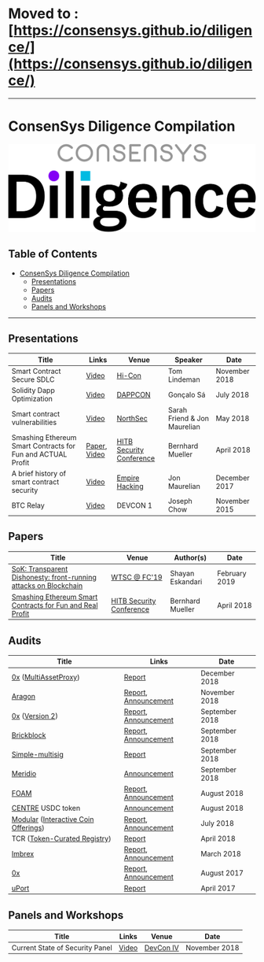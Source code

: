 # Moved to : [https://consensys.github.io/diligence/](https://consensys.github.io/diligence/)

-----------

# ConsenSys Diligence Compilation

![ConsenSys Diligence](files/logos/CDili.png)

## Table of Contents
- [ConsenSys Diligence Compilation](#consensys-diligence-compilation)
  * [Presentations](#presentations)
  * [Papers](#papers)
  * [Audits](#audits)
  * [Panels and Workshops](#panels-and-workshops)

-----------

## Presentations

| Title | Links | Venue | Speaker | Date |
| -------- | -------- | -------- | ------- | ------- |
| Smart Contract Secure SDLC | [Video](https://www.youtube.com/watch?v=5bXWnDuIYQs) | [Hi-Con](https://conference.hi-ether.org/) | Tom Lindeman | November 2018 |
| Solidity Dapp Optimization | [Video](https://www.youtube.com/watch?v=qwBkeJ84d2g) | [DAPPCON](https://dappcon.io/) | Gonçalo Sá | July 2018 |
| Smart contract vulnerabilities | [Video](https://www.youtube.com/watch?v=vfQ7z521APg) | [NorthSec](https://nsec.io/) | Sarah Friend & Jon Maurelian | May 2018 |
| Smashing Ethereum Smart Contracts for Fun and ACTUAL Profit | [Paper](https://conference.hitb.org/hitbsecconf2018ams/materials/D1T2%20-%20Bernhard%20Mueller%20-%20Smashing%20Ethereum%20Smart%20Contracts%20for%20Fun%20and%20ACTUAL%20Profit.pdf), [Video](https://www.youtube.com/watch?v=iqf6epACgds) | [HITB Security Conference](https://conference.hitb.org/hitbsecconf2018ams/) | Bernhard Mueller | April 2018 |
| A brief history of smart contract security | [Video](https://www.youtube.com/watch?v=8LAThtT7euA) | [Empire Hacking](https://blog.trailofbits.com/2017/12/22/videos-from-ethereum-focused-empire-hacking/) | Jon Maurelian | December 2017 |
| BTC Relay | [Video](https://www.youtube.com/watch?v=5WGgoVmfIik) | DEVCON 1 | Joseph Chow | November 2015 |


## Papers

| Title | Venue | Author(s)  | Date |
| -------- | -------- | -------- | -------- |
| [SoK: Transparent Dishonesty: front-running attacks on Blockchain](https://arxiv.org/abs/1902.05164) | [WTSC @ FC'19](http://fc19.ifca.ai/wtsc/) | Shayan Eskandari | February 2019 |
| [Smashing Ethereum Smart Contracts for Fun and Real Profit](Papers/D1T2%20-%20Bernhard%20Mueller%20-%20Smashing%20Ethereum%20Smart%20Contracts%20for%20Fun%20and%20ACTUAL%20Profit.pdf) | [HITB Security Conference](https://conference.hitb.org/hitbsecconf2018ams/) | Bernhard Mueller    |  April 2018  |



## Audits

| Title | Links | Date |
| -------- | -------- | -------- |
| [0x](https://0x.org/) ([MultiAssetProxy](https://github.com/0xProject/0x-protocol-specification/blob/ad13141d9a2c6d93e06658d18c53e9f3d99442d4/v2/v2-specification.md#multiassetproxy)) | [Report](https://github.com/ConsenSys/0x-audit-report-2018-12) | December 2018 |
| [Aragon](https://aragon.org/) | [Report](https://github.com/ConsenSys/aragon_audit_report_2018-06-04_extended/blob/master/Aragon-Audit-final.md), [Announcement](https://blog.aragon.org/releasing-aragonos-4/) | November 2018 |
| [0x](https://0x.org/) ([Version 2](https://github.com/0xProject/0x-protocol-specification/blob/master/v2/v2-specification.md)) | [Report](https://github.com/ConsenSys/0x_audit_report_2018-07-23), [Announcement](https://media.consensys.net/auditing-the-0x-protocol-v2-with-consensys-diligence-a52995407730) | September 2018  |
| [Brickblock](https://www.brickblock.io/) | [Report](https://github.com/brickblock-io/smart-contracts/blob/master/docs/audits/2018-09-20%20-%20Full%20Ecosystem%20%5BPhase%202%5D%20-%20Audit%20by%20ConsenSys%20final.pdf), [Announcement](https://blog.brickblock.io/consensys-diligence-delivers-final-audit-report-on-brickblock-smart-contract-ecosystem-c8a521b64d8e) | September 2018 |
| [Simple-multisig](https://github.com/christianlundkvist/simple-multisig) | [Report](Audits/SimpleMultisigWallet_Audit.pdf) | September 2018 |
| [Meridio](https://www.meridio.co/) | [Announcement](https://medium.com/meridio/meridio-partners-with-airswap-to-integrate-tools-for-secondary-trading-ebafcf3240ea) | September 2018 |
| [FOAM](https://foam.space/) | [Report](https://github.com/f-o-a-m/public-research/blob/master/foam-controller-audit-report-2018-08-24-master.pdf), [Announcement](https://twitter.com/foamspace/status/1038114569003167745) | August 2018 |
|[CENTRE](https://www.centre.io/index.html) USDC token | [Announcement](https://medium.com/centre-blog/designing-an-upgradeable-ethereum-contract-3d850f637794) | August 2018 |
| [Modular](https://github.com/Modular-Network) ([Interactive Coin Offerings](https://people.cs.uchicago.edu/~teutsch/papers/ico.pdf)) | [Report](https://github.com/ConsenSys/Interactive-Crowdsale-Audit), [Announcement](https://media.consensys.net/interactive-crowdsale-iico-audit-5307e4d3b897)| July 2018 |
| TCR ([Token-Curated Registry](https://github.com/skmgoldin/tcr)) | [Report](https://github.com/ConsenSys/tcr-audit/blob/master/README.pdf) | April 2018 |
| [Imbrex](https://imbrex.io/) | [Report](https://drive.google.com/file/d/1KCFBTMK5dQeqxzmOsjs-fxeLmi7P12F1/view), [Announcement](https://about.imbrex.io/blog/consensys-diligence-audit-summary/) | March 2018  |
| [0x](https://0x.org/) | [Report](https://github.com/ConsenSys/0x-review), [Announcement](https://blog.0xproject.com/bug-bounty-instructions-adcec1144e36) | August 2017 |
| [uPort](https://www.uport.me/) | [Report](https://github.com/ConsenSys/uport-audit) | April 2017  |


## Panels and Workshops

| Title | Links | Venue  | Date |
| -------- | -------- | -------- | ------- |
| Current State of Security Panel | [Video](https://www.youtube.com/watch?v=xYhf3jrQg00) | [DevCon IV](https://devcon4.ethereum.org/) | November 2018 |
